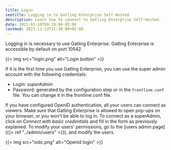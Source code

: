 ```yaml
---
title: Login
seotitle: Logging in to Gatling Enterprise Self-Hosted
description: Learn how to connect to Gatling Enterprise Self-Hosted.
date: 2021-03-10T09:29:04-05:00
lastmod: 2021-11-23T11:30:00+02:00
---
```


Logging in is necessary to use Gatling Enterprise. Gatling Enterprise is accessible by default on port 10542.

{{< img src="login.png" alt="Login button" >}}

If it is the first time you use Gatling Enterprise, you can use the super admin account with the following credentials:

- Login: *superAdmin*
- Password: generated by the configuration step or in the `frontline.conf` file. You can change it in the frontline.conf file.

If you have configured OpenID authentication, all your users can connect as viewers. Make sure that Gatling Enterprise is allowed to open pop-ups on your browser, or you won't be able to log in.
To connect as a superAdmin, click on *Connect with basic credentials* and fill in the form as previously explained. To modify your users' permissions, go to the [users admin page]({{< ref "../admin/users" >}}), and modify the users.

{{< img src="oidc.png" alt="OpenId login" >}}
